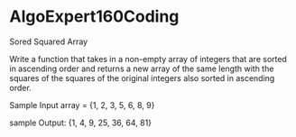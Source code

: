 # AlgoExpert160Coding
Sored Squared Array

Write a function that takes in a non-empty array of integers that are sorted in ascending order and returns a new array of the same length with the squares of the squares of the original integers also sorted in ascending order.

Sample Input
array = {1, 2, 3, 5, 6, 8, 9}

sample Output: {1, 4, 9, 25, 36, 64, 81}